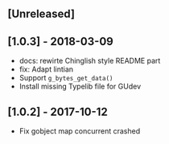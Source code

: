 ## [Unreleased]

## [1.0.3] - 2018-03-09
- docs: rewirte Chinglish style README part
- fix: Adapt lintian
- Support  `g_bytes_get_data()`
- Install missing Typelib file for GUdev

## [1.0.2] - 2017-10-12
- Fix gobject map concurrent crashed
